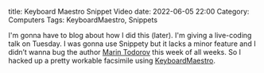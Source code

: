title: Keyboard Maestro Snippet Video
date: 2022-06-05 22:00
Category: Computers
Tags: KeyboardMaestro, Snippets 

I'm gonna have to blog about how I did this (later). I'm giving a live-coding talk on Tuesday. I was gonna use Snippety but it lacks a minor feature and I didn’t wanna bug the author [Marin Todorov][mt] this week of all weeks. So I hacked up a pretty workable facsimile using [KeyboardMaestro][kb].

<!-- yt uYrAH1hD4S4 Teaser video -->

[kb]: https://www.keyboardmaestro.com/main/
[mt]: https://twitter.com/icanzilb

